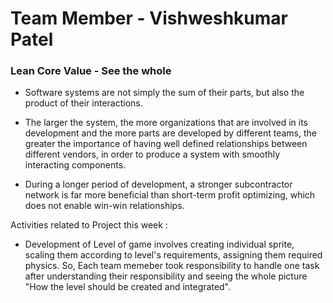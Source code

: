 
# Team Member - Vishweshkumar Patel

### Lean Core Value - See the whole

* Software systems are not simply the sum of their parts, but also the product of their interactions.

* The larger the system, the more organizations that are involved in its development and the more parts are developed by different teams, 
  the greater the importance of having well defined relationships between different vendors, in order to produce a system with smoothly interacting components.

* During a longer period of development, a stronger subcontractor network is far more beneficial than short-term profit optimizing, which does not enable win-win relationships.

Activities related to Project this week :

* Development of Level of game involves creating individual sprite, scaling them according to level's requirements, assigning them required physics. So, Each team memeber took responsibility to handle one task after understanding their responsibility and seeing the whole picture "How the level should be created and integrated".

